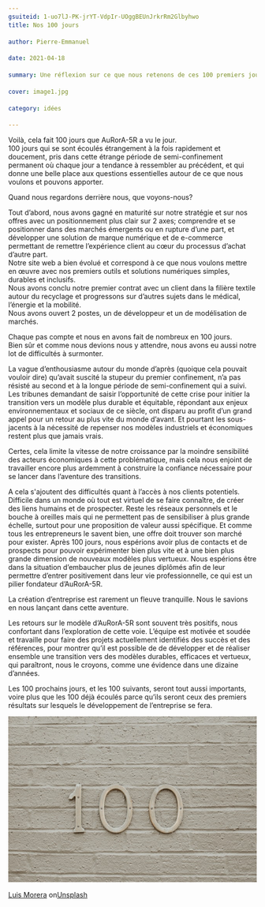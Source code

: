 ```yaml
---
gsuiteid: 1-uo7lJ-PK-jrYT-VdpIr-UOggBEUnJrkrRm2Glbyhwo
title: Nos 100 jours

author: Pierre-Emmanuel

date: 2021-04-18

summary: Une réflexion sur ce que nous retenons de ces 100 premiers jours. 

cover: image1.jpg

category: idées

---
```


Voilà, cela fait 100 jours que AuRorA-5R a vu le jour.   
100 jours qui se sont écoulés étrangement à la fois rapidement et doucement, pris dans cette étrange période de semi-confinement permanent où chaque jour a tendance à ressembler au précédent, et qui donne une belle place aux questions essentielles autour de ce que nous voulons et pouvons apporter.

Quand nous regardons derrière nous, que voyons-nous?

Tout d’abord, nous avons gagné en maturité sur notre stratégie et sur nos offres avec un positionnement plus clair sur 2 axes; comprendre et se positionner dans des marchés émergents ou en rupture d’une part, et développer une solution de marque numérique et de e-commerce permettant de remettre l’expérience client au cœur du processus d’achat d’autre part.   
Notre site web a bien évolué et correspond à ce que nous voulons mettre en œuvre avec nos premiers outils et solutions numériques simples, durables et inclusifs.   
Nous avons conclu notre premier contrat avec un client dans la filière textile autour du recyclage et progressons sur d’autres sujets dans le médical, l’énergie et la mobilité.   
Nous avons ouvert 2 postes, un de développeur et un de modélisation de marchés. 

Chaque pas compte et nous en avons fait de nombreux en 100 jours.   
Bien sûr et comme nous devions nous y attendre, nous avons eu aussi notre lot de difficultés à surmonter. 

La vague d’enthousiasme autour du monde d’après (quoique cela pouvait vouloir dire) qu’avait suscité la stupeur du premier confinement, n’a pas résisté au second et à la longue période de semi-confinement qui a suivi.   
Les tribunes demandant de saisir l’opportunité de cette crise pour initier la transition vers un modèle plus durable et équitable, répondant aux enjeux environnementaux et sociaux de ce siècle, ont disparu au profit d’un grand appel pour un retour au plus vite du monde d’avant. Et pourtant les sous-jacents à la nécessité de repenser nos modèles industriels et économiques restent plus que jamais vrais. 

Certes, cela limite la vitesse de notre croissance par la moindre sensibilité des acteurs économiques à cette problématique, mais cela nous enjoint de travailler encore plus ardemment à construire la confiance nécessaire pour se lancer dans l’aventure des transitions.

A cela s'ajoutent des difficultés quant à l’accès à nos clients potentiels. Difficile dans un monde où tout est virtuel de se faire connaître, de créer des liens humains et de prospecter. Reste les réseaux personnels et le bouche à oreilles mais qui ne permettent pas de sensibiliser à plus grande échelle, surtout pour une proposition de valeur aussi spécifique. Et comme tous les entrepreneurs le savent bien, une offre doit trouver son marché pour exister. Après 100 jours, nous espérions avoir plus de contacts et de prospects pour pouvoir expérimenter bien plus vite et à une bien plus grande dimension de nouveaux modèles plus vertueux. Nous espérions être dans la situation d’embaucher plus de jeunes diplômés afin de leur permettre d’entrer positivement dans leur vie professionnelle, ce qui est un pilier fondateur d’AuRorA-5R.

La création d’entreprise est rarement un fleuve tranquille. Nous le savions en nous lançant dans cette aventure. 

Les retours sur le modèle d’AuRorA-5R sont souvent très positifs, nous confortant dans l’exploration de cette voie. L’équipe est motivée et soudée et travaille pour faire des projets actuellement identifiés des succès et des références, pour montrer qu’il est possible de de développer et de réaliser ensemble une transition vers des modèles durables, efficaces et vertueux, qui paraîtront, nous le croyons, comme une évidence dans une dizaine d’années.

Les 100 prochains jours, et les 100 suivants, seront tout aussi importants, voire plus que les 100 déjà écoulés parce qu’ils seront ceux des premiers résultats sur lesquels le développement de l’entreprise se fera.

![](images/image1.jpg)

[Luis Morera](https://www.google.com/url?q=https://unsplash.com/@luismorerat?utm_source%3Dunsplash%26utm_medium%3Dreferral%26utm_content%3DcreditCopyText&sa=D&source=editors&ust=1620663653644000&usg=AOvVaw0GgJJpeBFlj6qj5EFJbUpP) on[Unsplash](https://www.google.com/url?q=https://unsplash.com/s/photos/100?utm_source%3Dunsplash%26utm_medium%3Dreferral%26utm_content%3DcreditCopyText&sa=D&source=editors&ust=1620663653645000&usg=AOvVaw19XPPvg3LtYrDVhN2rcbIs)

